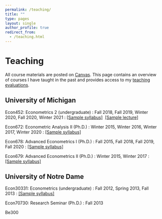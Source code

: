 ```yaml
---
permalink: /teaching/
title: ""
type: pages
layout: single
author_profile: true
redirect_from:
  - /teaching.html
---
```

# Teaching
All course materials are posted on [Canvas](https://umich.instructure.com). This page contains an overview of courses I have taught in the past and provides access to my [teaching evaluations](/assets/hagemann_evals.pdf).

## University of Michigan

Econ452: Econometrics 2 (undergraduate)
: Fall 2018, Fall 2019, Winter 2020, Fall 2020, Winter 2021
: [[Sample syllabus]](/assets/hagemann_452_syl.pdf)  [[Sample lecture]](https://www.youtube.com/watch?v=t5Hh-BUV5VU)

Econ672: Econometric Analysis II (Ph.D.)
: Winter 2015, Winter 2016, Winter 2017, Winter 2020
: [[Sample syllabus]](/assets/hagemann_672_syl.pdf)

Econ678: Advanced Econometrics I (Ph.D.)
: Fall 2015, Fall 2018, Fall 2019, Fall 2020
: [[Sample syllabus]](/assets/hagemann_678_syl.pdf)

Econ679: Advanced Econometrics II (Ph.D.)
: Winter 2015, Winter 2017
: [[Sample syllabus]](/assets/hagemann_679_syl.pdf)

## University of Notre Dame

Econ30331: Econometrics (undergraduate)
: Fall 2012, Spring 2013, Fall 2013
: [[Sample syllabus]](/assets/hagemann_452_syl.pdf)

Econ70730: Research Seminar (Ph.D.)
: Fall 2013

Be300
